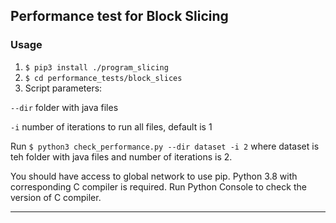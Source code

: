 ## Performance test for Block Slicing

### Usage

1. ```$ pip3 install ./program_slicing```
2. ```$ cd performance_tests/block_slices```
3. Script parameters: 

`--dir` folder with java files

`-i` number of iterations to run all files, default is 1

Run ```$ python3 check_performance.py --dir dataset -i 2```
where dataset is teh folder with java files and number of iterations is 2.


You should have access to global network to use pip.
Python 3.8 with corresponding C compiler is required.
Run Python Console to check the version of C compiler.

___
